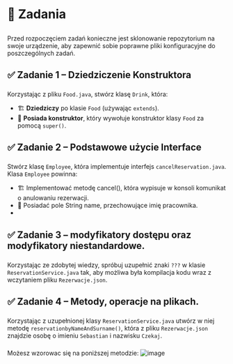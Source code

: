 # 🚀 Zadania
##
Przed rozpoczęciem zadań konieczne jest sklonowanie repozytorium na swoje urządzenie, aby zapewnić sobie poprawne pliki konfiguracyjne do poszczególnych zadań.

## ✅ Zadanie 1 – Dziedziczenie Konstruktora

### 
Korzystając z pliku `Food.java`, stwórz klasę `Drink`, która:  
- 🏗 **Dziedziczy** po klasie `Food` (używając `extends`).  
- 🔗 **Posiada konstruktor**, który wywołuje konstruktor klasy `Food` za pomocą `super()`. 

## ✅ Zadanie 2 – Podstawowe użycie Interface

### 
Stwórz klasę `Employee`, która implementuje interfejs `cancelReservation.java`. Klasa `Employee` powinna:
- 🏗 Implementować metodę cancel(), która wypisuje w konsoli komunikat o anulowaniu rezerwacji.  
- 🔗 Posiadać pole String name, przechowujące imię pracownika.
- 
## ✅ Zadanie 3 – modyfikatory dostępu oraz modyfikatory niestandardowe.

### 
Korzystając ze zdobytej wiedzy, spróbuj uzupełnić znaki `???` w klasie `ReservationService.java` tak, aby możliwa była kompilacja kodu wraz z wczytaniem pliku `Rezerwacje.json`.

## ✅ Zadanie 4 – Metody, operacje na plikach.

### 
Korzystając z uzupełnionej klasy `ReservationService.java` utwórz w niej metodę `reservationbyNameAndSurname()`, która z pliku `Rezerwacje.json` znajdzie osobę o imieniu `Sebastian` i nazwisku `Czekaj`.
###
Możesz wzorowac się na poniższej metodzie:
![image](https://github.com/user-attachments/assets/4bebec6d-34e0-4eac-b704-57e1c86d8dae)

